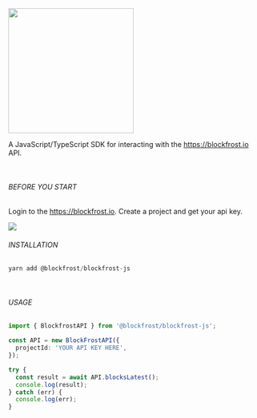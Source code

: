 <img src="https://blockfrost.io/images/logo.svg" width="250">

A JavaScript/TypeScript SDK for interacting with the https://blockfrost.io API.

<br/>

###### BEFORE YOU START

Login to the https://blockfrost.io. Create a project and get your api key.

<img src="https://i.imgur.com/smY12ro.png">

<br/>

###### INSTALLATION

```typescript
yarn add @blockfrost/blockfrost-js
```

<br/>

###### USAGE

```typescript
import { BlockfrostAPI } from '@blockfrost/blockfrost-js';

const API = new BlockFrostAPI({
  projectId: 'YOUR API KEY HERE',
});

try {
  const result = await API.blocksLatest();
  console.log(result);
} catch (err) {
  console.log(err);
}
```
